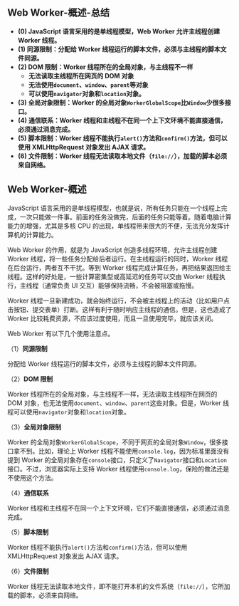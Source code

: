 ## Web Worker-概述-总结

- **(0) JavaScript 语言采用的是单线程模型，Web Worker 允许主线程创建 Worker 线程。**
- **(1) 同源限制：分配给 Worker 线程运行的脚本文件，必须与主线程的脚本文件同源。**
- **(2) DOM 限制：Worker 线程所在的全局对象，与主线程不一样**
  - **无法读取主线程所在网页的 DOM 对象**
  - **无法使用`document`、`window`、`parent`等对象**
  - **可以使用`navigator`对象和`location`对象。**
- **(3) 全局对象限制：Worker 的全局对象`WorkerGlobalScope`比`Window`少很多接口。**
- **(4) 通信联系：Worker 线程和主线程不在同一个上下文环境不能直接通信，必须通过消息完成。**
- **(5) 脚本限制：Worker 线程不能执行`alert()`方法和`confirm()`方法，但可以使用 XMLHttpRequest 对象发出 AJAX 请求。**
- **(6) 文件限制：Worker 线程无法读取本地文件（`file://`），加载的脚本必须来自网络。**

## Web Worker-概述

JavaScript 语言采用的是单线程模型，也就是说，所有任务只能在一个线程上完成，一次只能做一件事。前面的任务没做完，后面的任务只能等着。随着电脑计算能力的增强，尤其是多核 CPU 的出现，单线程带来很大的不便，无法充分发挥计算机的计算能力。

Web Worker 的作用，就是为 JavaScript 创造多线程环境，允许主线程创建 Worker 线程，将一些任务分配给后者运行。在主线程运行的同时，Worker 线程在后台运行，两者互不干扰。等到 Worker 线程完成计算任务，再把结果返回给主线程。这样的好处是，一些计算密集型或高延迟的任务可以交由 Worker 线程执行，主线程（通常负责 UI 交互）能够保持流畅，不会被阻塞或拖慢。

Worker 线程一旦新建成功，就会始终运行，不会被主线程上的活动（比如用户点击按钮、提交表单）打断。这样有利于随时响应主线程的通信。但是，这也造成了 Worker 比较耗费资源，不应该过度使用，而且一旦使用完毕，就应该关闭。

Web Worker 有以下几个使用注意点。

（1）**同源限制**

分配给 Worker 线程运行的脚本文件，必须与主线程的脚本文件同源。

（2）**DOM 限制**

Worker 线程所在的全局对象，与主线程不一样，无法读取主线程所在网页的 DOM 对象，也无法使用`document`、`window`、`parent`这些对象。但是，Worker 线程可以使用`navigator`对象和`location`对象。

（3）**全局对象限制**

Worker 的全局对象`WorkerGlobalScope`，不同于网页的全局对象`Window`，很多接口拿不到。比如，理论上 Worker 线程不能使用`console.log`，因为标准里面没有提到 Worker 的全局对象存在`console`接口，只定义了`Navigator`接口和`Location`接口。不过，浏览器实际上支持 Worker 线程使用`console.log`，保险的做法还是不使用这个方法。

（4）**通信联系**

Worker 线程和主线程不在同一个上下文环境，它们不能直接通信，必须通过消息完成。

（5）**脚本限制**

Worker 线程不能执行`alert()`方法和`confirm()`方法，但可以使用 XMLHttpRequest 对象发出 AJAX 请求。

（6）**文件限制**

Worker 线程无法读取本地文件，即不能打开本机的文件系统（`file://`），它所加载的脚本，必须来自网络。
